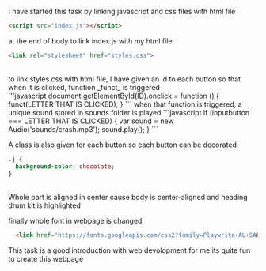 I have started this task by linking javascript and css files with html file
```html
<script src="index.js"></script>
```
at the end of body to link index.js with my html file
<br>
```html
<link rel="stylesheet" href="styles.css">
```
<br>
to link styles.css with html file, I have given an id to each button so that when it is clicked, function _funct_ is triggered
<br>
'''javascript
document.getElementById(ID).onclick = function () { funct(LETTER THAT IS CLICKED); }
```
when that function is triggered, a unique sound stored in sounds folder is played
```javascript
if (inputbutton ===  LETTER THAT IS CLICKED) {
        var sound = new Audio('sounds/crash.mp3');
        sound.play();
    }
```
<br>


A class is also given for each button so each button can be decorated <br>
```css
.j {
  background-color: chocolate;
}
```
<br>
Whole part is aligned in center cause body is center-aligned and heading drum kit is highlighted 
<br>


finally whole font in webpage is changed 
<br>
```html
  <link href="https://fonts.googleapis.com/css2?family=Playwrite+AU+SA&display=swap" rel="stylesheet">
```


This task is a good introduction with web devolopment for me.its quite fun to create this webpage

